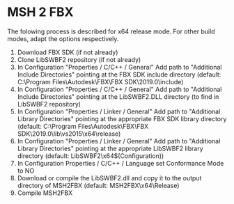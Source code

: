 # MSH 2 FBX

The folowing process is described for x64 release mode. For other build modes, adapt the options respectively.
<br />
1. Download FBX SDK (if not already)
2. Clone LibSWBF2 repository (if not already)
3. In Configuration "Properties / C/C++ / General" Add path to "Additional Include Directories" pointing at the FBX SDK include directory (default: C:\Program Files\Autodesk\FBX\FBX SDK\2019.0\include)
4. In Configuration "Properties / C/C++ / General" Add path to "Additional Include Directories" pointing at the LibSWBF2.DLL directory (to find in LibSWBF2 repository)
5. In Configuration "Properties / Linker / General" Add path to "Additional Library Directories" pointing at the appropriate FBX SDK library directory (default: C:\Program Files\Autodesk\FBX\FBX SDK\2019.0\lib\vs2015\x64\release)
6. In Configuration "Properties / Linker / General" Add path to "Additional Library Directories" pointing at the appropriate LibSWBF2 library directory (default: LibSWBF2\x64\$(Configuration))
7. In Configuration Properties / C/C++ / Language set Conformance Mode to NO
8. Download or compile the LibSWBF2.dll and copy it to the output directory of MSH2FBX (default: MSH2FBX\x64\Release)
9. Compile MSH2FBX